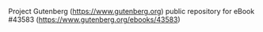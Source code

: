 Project Gutenberg (https://www.gutenberg.org) public repository for eBook #43583 (https://www.gutenberg.org/ebooks/43583)
